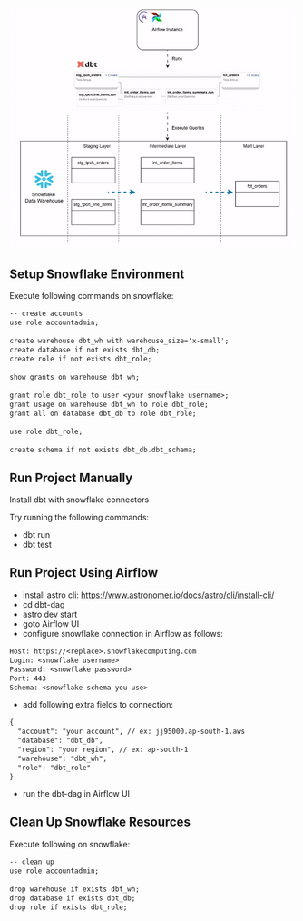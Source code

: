 <p align="center">
  <img src="architecture.gif" />
</p>


## Setup Snowflake Environment

Execute following commands on snowflake:

```
-- create accounts
use role accountadmin;

create warehouse dbt_wh with warehouse_size='x-small';
create database if not exists dbt_db;
create role if not exists dbt_role;

show grants on warehouse dbt_wh;

grant role dbt_role to user <your snowflake username>;
grant usage on warehouse dbt_wh to role dbt_role;
grant all on database dbt_db to role dbt_role;

use role dbt_role;

create schema if not exists dbt_db.dbt_schema;
```

## Run Project Manually

Install dbt with snowflake connectors

Try running the following commands:
- dbt run
- dbt test

## Run Project Using Airflow

- install astro cli: https://www.astronomer.io/docs/astro/cli/install-cli/
- cd dbt-dag
- astro dev start
- goto Airflow UI
- configure snowflake connection in Airflow as follows:
```
Host: https://<replace>.snowflakecomputing.com
Login: <snowflake username>
Password: <snowflake password>
Port: 443
Schema: <snowflake schema you use>
```
- add following extra fields to connection:
```
{
  "account": "your account", // ex: jj95000.ap-south-1.aws
  "database": "dbt_db",
  "region": "your region", // ex: ap-south-1
  "warehouse": "dbt_wh",
  "role": "dbt_role"
}
```
- run the dbt-dag in Airflow UI

## Clean Up Snowflake Resources  

Execute following on snowflake:
```
-- clean up
use role accountadmin;

drop warehouse if exists dbt_wh;
drop database if exists dbt_db;
drop role if exists dbt_role;
```